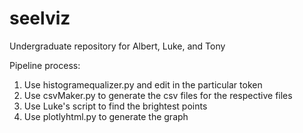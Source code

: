 # seelviz
Undergraduate repository for Albert, Luke, and Tony 

Pipeline process:
1. Use histogramequalizer.py and edit in the particular token
2. Use csvMaker.py to generate the csv files for the respective files
3. Use Luke's script to find the brightest points
4. Use plotlyhtml.py to generate the graph

